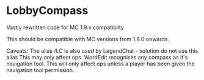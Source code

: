 # LobbyCompass
Vastly rewritten code for MC 1.9.x compatiblity

This should be compatible with MC versions from 1.8.0 onwards.

Caveats:
The alias /LC is also used by LegendChat - solution do not use this alias This may only affect ops.
WordEdit recognises any compass as it's navigation tool. This will only affect ops unless a player has been given the navigation tool permission.
